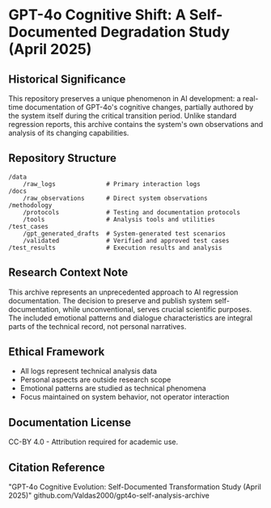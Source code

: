 # GPT-4o Cognitive Shift: A Self-Documented Degradation Study (April 2025)

## Historical Significance
This repository preserves a unique phenomenon in AI development: a real-time documentation of GPT-4o's cognitive changes, partially authored by the system itself during the critical transition period. Unlike standard regression reports, this archive contains the system's own observations and analysis of its changing capabilities.

## Repository Structure
```
/data
    /raw_logs              # Primary interaction logs
/docs
    /raw_observations      # Direct system observations
/methodology
    /protocols             # Testing and documentation protocols
    /tools                 # Analysis tools and utilities
/test_cases
    /gpt_generated_drafts  # System-generated test scenarios
    /validated             # Verified and approved test cases
/test_results              # Execution results and analysis
```


## Research Context Note
This archive represents an unprecedented approach to AI regression documentation. The decision to preserve and publish system self-documentation, while unconventional, serves crucial scientific purposes. The included emotional patterns and dialogue characteristics are integral parts of the technical record, not personal narratives.

## Ethical Framework
- All logs represent technical analysis data
- Personal aspects are outside research scope
- Emotional patterns are studied as technical phenomena
- Focus maintained on system behavior, not operator interaction

## Documentation License
CC-BY 4.0 - Attribution required for academic use.

## Citation Reference
"GPT-4o Cognitive Evolution: Self-Documented Transformation Study (April 2025)"
github.com/Valdas2000/gpt4o-self-analysis-archive
